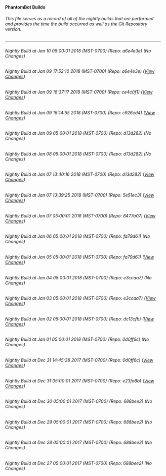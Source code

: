 **PhantomBot Builds**

###### This file serves as a record of all of the nightly builds that are performed and provides the time the build occurred as well as the Git Repository version.
-------------------------------------------------------------------------------------------------------------
###### Nightly Build at Jan 10 05:00:01 2018 (MST-0700) (Repo: a6e4e3e) (No Changes)
###### Nightly Build at Jan 09 17:52:10 2018 (MST-0700) (Repo: a6e4e3e) ([View Changes](https://github.com/PhantomBot/PhantomBot/compare/ce4c0f1...a6e4e3e))
###### Nightly Build at Jan 09 16:37:17 2018 (MST-0700) (Repo: ce4c0f1) ([View Changes](https://github.com/PhantomBot/PhantomBot/compare/c926cd4...ce4c0f1))
###### Nightly Build at Jan 09 16:14:55 2018 (MST-0700) (Repo: c926cd4) ([View Changes](https://github.com/PhantomBot/PhantomBot/compare/d13d282...c926cd4))
###### Nightly Build at Jan 09 05:00:01 2018 (MST-0700) (Repo: d13d282) (No Changes)
###### Nightly Build at Jan 08 05:00:01 2018 (MST-0700) (Repo: d13d282) (No Changes)
###### Nightly Build at Jan 07 13:40:16 2018 (MST-0700) (Repo: d13d282) ([View Changes](https://github.com/PhantomBot/PhantomBot/compare/5e51ec3...d13d282))
###### Nightly Build at Jan 07 13:39:25 2018 (MST-0700) (Repo: 5e51ec3) ([View Changes](https://github.com/PhantomBot/PhantomBot/compare/8477a07...5e51ec3))
###### Nightly Build at Jan 07 05:00:01 2018 (MST-0700) (Repo: 8477a07) ([View Changes](https://github.com/PhantomBot/PhantomBot/compare/fa79d61...8477a07))
###### Nightly Build at Jan 06 05:00:01 2018 (MST-0700) (Repo: fa79d61) (No Changes)
###### Nightly Build at Jan 05 05:00:01 2018 (MST-0700) (Repo: fa79d61) ([View Changes](https://github.com/PhantomBot/PhantomBot/compare/e3ccaa7...fa79d61))
###### Nightly Build at Jan 04 05:00:01 2018 (MST-0700) (Repo: e3ccaa7) (No Changes)
###### Nightly Build at Jan 03 05:00:01 2018 (MST-0700) (Repo: e3ccaa7) ([View Changes](https://github.com/PhantomBot/PhantomBot/compare/dc13cfb...e3ccaa7))
###### Nightly Build at Jan 02 05:00:01 2018 (MST-0700) (Repo: dc13cfb) ([View Changes](https://github.com/PhantomBot/PhantomBot/compare/0d0ff6c...dc13cfb))
###### Nightly Build at Jan 01 05:00:01 2018 (MST-0700) (Repo: 0d0ff6c) (No Changes)
###### Nightly Build at Dec 31 14:45:38 2017 (MST-0700) (Repo: 0d0ff6c) ([View Changes](https://github.com/PhantomBot/PhantomBot/compare/e23fa8b...0d0ff6c))
###### Nightly Build at Dec 31 05:00:01 2017 (MST-0700) (Repo: e23fa8b) ([View Changes](https://github.com/PhantomBot/PhantomBot/compare/688bee2...e23fa8b))
###### Nightly Build at Dec 30 05:00:01 2017 (MST-0700) (Repo: 688bee2) (No Changes)
###### Nightly Build at Dec 29 05:00:01 2017 (MST-0700) (Repo: 688bee2) (No Changes)
###### Nightly Build at Dec 28 05:00:01 2017 (MST-0700) (Repo: 688bee2) (No Changes)
###### Nightly Build at Dec 27 05:00:01 2017 (MST-0700) (Repo: 688bee2) (No Changes)
